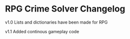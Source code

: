 # RPG Crime Solver Changelog

v1.0
Lists and dictionaries have been made for RPG

v1.1
Added continous gameplay code
